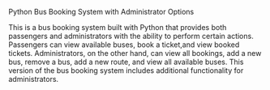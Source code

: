 Python Bus Booking System with Administrator Options


This is a bus booking system built with Python that provides both passengers and administrators with the ability to perform certain actions. Passengers can view available buses, book a ticket,and view booked tickets. Administrators, on the other hand, can view all bookings, add a new bus, remove a bus, add a new route, and view all available buses. This version of the bus booking system includes additional functionality for administrators.
